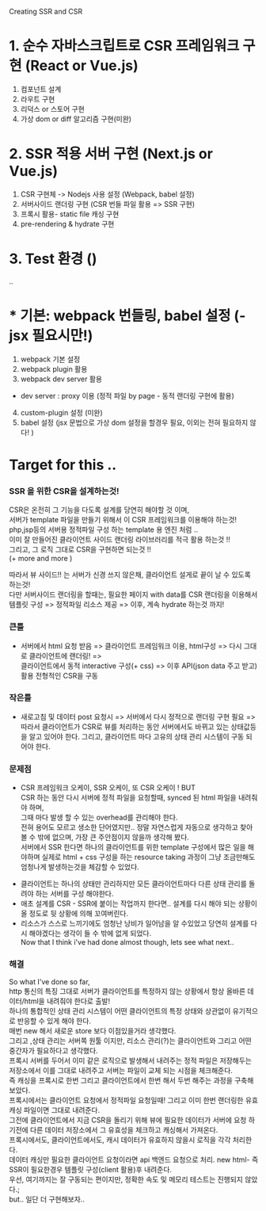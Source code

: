 Creating SSR and CSR 

# 1. 순수 자바스크립트로 CSR 프레임워크 구현 (React or Vue.js) 
1. 컴포넌트 설계 
2. 라우트 구현
3. 리덕스 or 스토어 구현
4. 가상 dom or diff 알고리즘 구현(미완) 

# 2. SSR 적용 서버 구현 (Next.js or Vue.js) 
1. CSR 구현체 -> Nodejs 사용 설정 (Webpack, babel 설정)
2. 서버사이드 랜더링 구현 (CSR 번들 파일 활용 => SSR 구현) 
3. 프록시 활용- static file 캐싱 구현
4. pre-rendering & hydrate 구현 

# 3. Test 환경 ()
..

# * 기본: webpack 번들링, babel 설정 (-jsx 필요시만!)
1. webpack 기본 설정 
2. webpack plugin 활용
3. webpack dev server 활용 
 - dev server : proxy 이용 (정적 파일 by page - 동적 랜더링 구현에 활용)
4. custom-plugin 설정 (미완)
5. babel 설정 (jsx 문법으로 가상 dom 설정을 할경우 필요, 이외는 전혀 필요하지 않다! )
 
# Target for this .. 
### SSR 을 위한 CSR을 설계하는것!  
CSR은 온전히 그 기능을 다도록 설계를 당연히 해야할 것 이며,  
서버가 template 파일을 만들기 위해서 이 CSR 프레임워크를 이용해야 하는것!  
php,jsp등의 서버용 정적파일 구성 하는 template 용 엔진 처럼 ..   
이미 잘 만들어진 클라이언트 사이드 랜더링 라이브러리를 적극 활용 하는것 !!  
그리고, 그 로직 그대로 CSR을 구현하면 되는것 !!   
(+ more and more )  

따라서 뷰 사이드!! 는 서버가 신경 쓰지 않은채, 클라이언트 설게로 끝이 날 수 있도록 하는것!  
다만 서버사이드 랜더링을 할때는, 필요한 페이지 with data를 CSR 랜더링을 이용해서 템플릿 구성 => 정적파일 리소스 제공 => 이후, 계속 hydrate 하는것 까지!      

### 큰틀 
- 서버에서 html 요청 받음 => 클라이언트 프레임워크 이용, html구성 => 다시 그대로 클라이언트에 랜더링! =>     
클라이언트에서 동적 interactive 구성(+ css) => 이후 API(json data 주고 받고) 활용 전형적인 CSR을 구동   
### 작은틀 
- 새로고침 및 데이터 post 요청시 => 서버에서 다시 정적으로 랜더링 구현 필요  =>   
따라서 클라이언트가 CSR로 뷰를 처리하는 동안 서버에서도 바뀌고 있는 상태값등을 알고 있어야 한다. 
그리고, 클라이언트 마다 고유의 상태 관리 시스템이 구동 되어야 한다. 
### 문제점 
- CSR 프레임워크 오케이, SSR 오케이, 또 CSR 오케이 ! BUT     
CSR 하는 동안 다시 서버에 정적 파일을 요청할때, synced 된 html 파일을 내려줘야 하며,   
그때 마다 발생 할 수 있는 overhead를 관리해야 한다.    
전혀 용어도 모르고 생소한 단어였지만.. 정말 자연스럽게 자동으로 생각하고 찾아 볼 수 밖에 없으며, 가장 큰 주안점이지 않을까 생각해 봤다.  
서버에서 SSR 한다면 하나의 클라이언트를 위한 template 구성에서 많은 일을 해야하며 실제로 html + css 구성을 하는 
resource taking 과정이 그냥 조금만해도 엄청나게 발생하는것을 체감할 수 있었다.   

+ 클라이언트는 하나의 상태만 관리하지만 모든 클라이언트마다 다른 상태 관리를 돌려야 하는 서버를 구성 해야한다.     
+ 애초 설계를 CSR - SSR에 붙이는 작업까지 한다면.. 설계를 다시 해야 되는 상황이 올 정도로 뒷 상황에 의해 꼬여버린다. 
+ 리소스가 스스로 느끼기에도 엄청난 낭비가 일어남을 알 수있었고 당연히 설계를 다시 해야겠다는 생각이 들 수 밖에 없게 되었다.      
Now that I think i've had done almost though, lets see what next..  
### 해결 
So what I've done so far,     
http 통신의 특징 그대로 서버가 클라이언트를 특정하지 않는 상황에서 항상 올바른 데이터/html을 내려줘야 한다로 출발!     
하나의 통합적인 상태 관리 시스템이 어떤 클라이언트의 특정 상태와 상관없이 유기적으로 반응할 수 있게 해야 한다.        
매번 new 해서 새로운 store 보다 이점있을거라 생각했다.    
그리고 ,상태 관리는 서버쪽 원툴 이지만, 리소스 관리(?)는 클라이언트와 그리고 어떤 중간자가 필요하다고 생각했다.    
프록시 서버를 두어서 이미 같은 로직으로 발생해서 내려주는 정적 파일은 저장해두는 저장소에서 이를 그대로 내려주고 서버는 파일이 교체 되는 시점을 체크해준다.    
즉 캐싱을 프록시로 한번 그리고 클라이언트에서 한번 해서 두번 해주는 과정을 구축해 보았다.         
프록시에서는 클라이언트 요청에서 정적파일 요청일때! 그리고 이미 한번 랜더링한 유효 캐싱 파일이면 그대로 내려준다.        
그전에 클라이언트에서 지금 CSR을 돌리기 위해 뷰에 필요한 데이터가 서버에 요청 하기전에 다른 데이터 저장소에서 그 유효성을 체크하고 캐싱해서 가져온다.         
프록시에서도, 클라이언트에서도, 캐시 데이터가 유효하지 않을시 로직을 각각 처리한다.        
데이터 캐싱만 필요한 클라이언트 요청이라면 api 백엔드 요청으로 처리. new html- 즉 SSR이 필요한경우 템플릿 구성(client 활용)후 내려준다.  
우선, 여기까지는 잘 구동되는 편이지만, 정확한 속도 및 메모리 테스트는 진행되지 않았다.;   
but.. 일단 더 구현해보자..  
